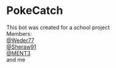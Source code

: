 # PokeCatch
This bot was created for a school project <br>
Members:<br>
[@Weder77](https://www.github.com/Weder77)<br>
[@Sheraw91](https://www.github.com/Sheraw91)<br>
[@MENT3](https://www.github.com/MENT3)<br>
and me<br>

